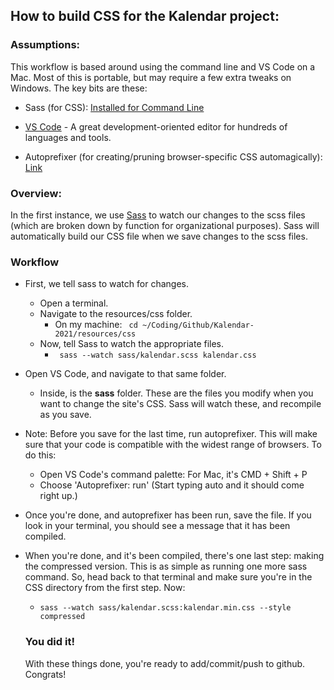 ## How to build CSS for the Kalendar project:

### Assumptions:
This workflow is based around using the command line and VS Code on a Mac.  Most of this is portable, but may require a few extra tweaks on Windows.  The key bits are these:

- Sass (for CSS): [Installed for Command Line](https://sass-lang.com/install)

- [VS Code](https://code.visualstudio.com/) - A great development-oriented editor for hundreds of languages and tools.

- Autoprefixer (for creating/pruning browser-specific CSS automagically): [Link](https://marketplace.visualstudio.com/items?itemName=mrmlnc.vscode-autoprefixer)

### Overview:

In the first instance, we use [Sass](https://sass-lang.com/) to watch our changes to the scss files (which are broken down by function for organizational purposes).  Sass will automatically build our CSS file when we save changes to the scss files.

### Workflow

- First, we tell sass to watch for changes.
  - Open a terminal.
  - Navigate to the resources/css folder.
    - On my machine: 
      ``` cd ~/Coding/Github/Kalendar-2021/resources/css```
  - Now, tell Sass to watch the appropriate files.
    - ``` sass --watch sass/kalendar.scss kalendar.css```

- Open VS Code, and navigate to that same folder.
    - Inside, is the **sass** folder. These are the files you modify when you want to change the site's CSS. Sass will watch these, and recompile as you save.

- Note: Before you save for the last time, run autoprefixer.  This will make sure that your code is compatible with the widest range of browsers. To do this:
  - Open VS Code's command palette: For Mac, it's CMD + Shift + P
  - Choose 'Autoprefixer: run' (Start typing auto and it should come right up.)

- Once you're done, and autoprefixer has been run, save the file.  If you look in your terminal, you should see a message that it has been compiled.

- When you're done, and it's been compiled, there's one last step: making the compressed version.  This is as simple as running one more sass command.  So, head back to that terminal and make sure you're in the CSS directory from the first step. Now:
  - ```sass --watch sass/kalendar.scss:kalendar.min.css --style compressed```

  ### You did it!

  With these things done, you're ready to add/commit/push to github.  Congrats!